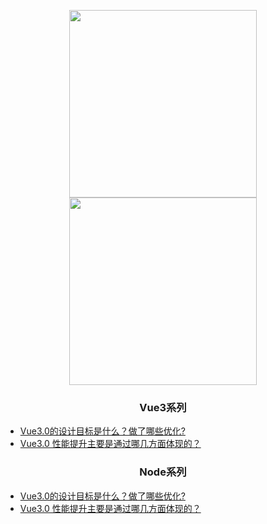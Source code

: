 
<p align="center">
<img width="300px"  style="max-width:300px; width:300px;" src="https://proxywzh.gitee.io/vite-vue3/assets/weixin.8aca328d.jpg"/>
<img width="300px"  style="max-width:300px; width:300px;" src="https://proxywzh.gitee.io/template_pc_s/static/jpg/pay-178a53a8.jpg"/>
</p>

<h3 style="text-align: center" align="center">Vue3系列</h3>

- [Vue3.0的设计目标是什么？做了哪些优化?]()
- [Vue3.0 性能提升主要是通过哪几方面体现的？]()

<h3 style="text-align: center" align="center">Node系列</h3>

- [Vue3.0的设计目标是什么？做了哪些优化?]()
- [Vue3.0 性能提升主要是通过哪几方面体现的？]()
